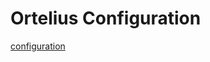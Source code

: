 # Ortelius Configuration

[configuration](https://github.com/lasthyphen/archiver/blob/master/docker/config.json)
